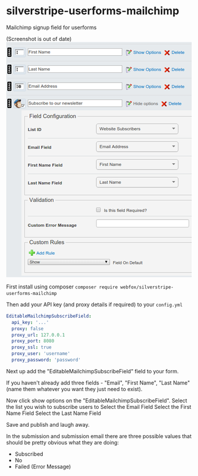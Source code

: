 # silverstripe-userforms-mailchimp
Mailchimp signup field for userforms

(Screenshot is out of date)
![Screenshot](images/screen.png)

First install using composer `composer require webfox/silverstripe-userforms-mailchimp`

Then add your API key (and proxy details if required) to your `config.yml`

```yaml
EditableMailchimpSubscribeField:
  api_key: '...'
  proxy: false
  proxy_url: 127.0.0.1
  proxy_port: 8080
  proxy_ssl: true
  proxy_user: 'username'
  proxy_password: 'password'
```

Next up add the "EditableMailchimpSubscribeField" field to your form.

If you haven't already add three fields - "Email", "First Name", "Last Name" (name them whatever you want they just need to exist).

Now click show options on the "EditableMailchimpSubscribeField".
Select the list you wish to subscribe users to
Select the Email Field
Select the First Name Field
Select the Last Name Field

Save and publish and laugh away.

In the submission and submission email there are three possible values that should be pretty obvious what they are doing:
* Subscribed
* No
* Failed (Error Message)
